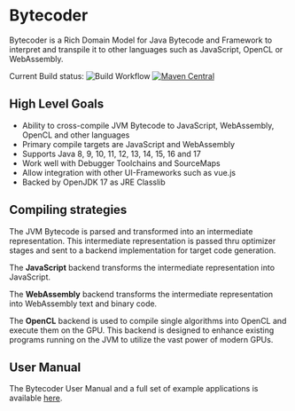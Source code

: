 # Bytecoder

Bytecoder is a Rich Domain Model for Java Bytecode and Framework to interpret and transpile it to other 
languages such as JavaScript, OpenCL or WebAssembly.

Current Build status: ![Build Workflow](https://github.com/mirkosertic/Bytecoder/workflows/Build%20Workflow/badge.svg) [![Maven Central](https://maven-badges.herokuapp.com/maven-central/de.mirkosertic.bytecoder/bytecoder-parent/badge.svg)](https://maven-badges.herokuapp.com/maven-central/de.mirkosertic.bytecoder/bytecoder-parent/badge.svg)

## High Level Goals

* Ability to cross-compile JVM Bytecode to JavaScript, WebAssembly, OpenCL and other languages
* Primary compile targets are JavaScript and WebAssembly
* Supports Java 8, 9, 10, 11, 12, 13, 14, 15, 16 and 17
* Work well with Debugger Toolchains and SourceMaps
* Allow integration with other UI-Frameworks such as vue.js
* Backed by OpenJDK 17 as JRE Classlib

## Compiling strategies

The JVM Bytecode is parsed and transformed into an intermediate representation. This intermediate representation is passed thru 
optimizer stages and sent to a backend implementation for target code generation.

The **JavaScript** backend transforms the intermediate representation into JavaScript.

The **WebAssembly** backend transforms the intermediate representation into WebAssembly text and binary code.

The **OpenCL** backend is used to compile single algorithms into OpenCL and execute them on the GPU. This backend is designed to enhance
existing programs running on the JVM to utilize the vast power of modern GPUs.

## User Manual

The Bytecoder User Manual and a full set of example applications is available [here](https://mirkosertic.github.io/Bytecoder/).
